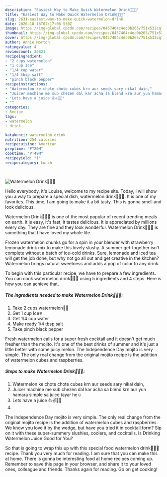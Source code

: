 ```yaml
---
description: "Easiest Way to Make Quick Watermelon Drink🍉🍉🍷"
title: "Easiest Way to Make Quick Watermelon Drink🍉🍉🍷"
slug: 2631-easiest-way-to-make-quick-watermelon-drink
date: 2020-10-16T07:17:08.530Z
image: https://img-global.cpcdn.com/recipes/0457404c4ec0b265/751x532cq70/watermelon-drink🍉🍉🍷-recipe-main-photo.jpg
thumbnail: https://img-global.cpcdn.com/recipes/0457404c4ec0b265/751x532cq70/watermelon-drink🍉🍉🍷-recipe-main-photo.jpg
cover: https://img-global.cpcdn.com/recipes/0457404c4ec0b265/751x532cq70/watermelon-drink🍉🍉🍷-recipe-main-photo.jpg
author: Annie Morton
ratingvalue: 4
reviewcount: 36821
recipeingredient:
- "2 cups watermelon"
- "1 cup Ice"
- "1/4 cup water"
- "1/4 tbsp salt"
- "pinch black pepper"
recipeinstructions:
- "Watermelon ke chote chote cubes krn aur seeds sary nikal dain,"
- "Juicer machine me sub chezen dal kar acha sa blend krn aur yun hamara simple sa juice tayar he☺"
- "Lets have a juice 👍✌🍉🍷"
- ""
categories:
- Recipe
tags:
- watermelon
- drink

katakunci: watermelon drink 
nutrition: 254 calories
recipecuisine: American
preptime: "PT20M"
cooktime: "PT49M"
recipeyield: "1"
recipecategory: Lunch

---
```



![Watermelon Drink🍉🍉🍷](https://img-global.cpcdn.com/recipes/0457404c4ec0b265/751x532cq70/watermelon-drink🍉🍉🍷-recipe-main-photo.jpg)

Hello everybody, it's Louise, welcome to my recipe site. Today, I will show you a way to prepare a special dish, watermelon drink🍉🍉🍷. It is one of my favorites. This time, I am going to make it a bit tasty. This is gonna smell and look delicious.

Watermelon Drink🍉🍉🍷 is one of the most popular of recent trending meals on earth. It is easy, it's fast, it tastes delicious. It is appreciated by millions every day. They are fine and they look wonderful. Watermelon Drink🍉🍉🍷 is something that I have loved my whole life.

Frozen watermelon chunks go for a spin in your blender with strawberry lemonade drink mix to make this lovely slushy. A summer get-together isn&#39;t complete without a batch of ice-cold drinks. Sure, lemonade and iced tea will get the job done, but why not go all out and get creative in the kitchen? Watermelon brings natural sweetness and adds a pop of color to any drink.


To begin with this particular recipe, we have to prepare a few ingredients. You can cook watermelon drink🍉🍉🍷 using 5 ingredients and 4 steps. Here is how you can achieve that.

<!--inarticleads1-->

##### The ingredients needed to make Watermelon Drink🍉🍉🍷:

1. Take 2 cups watermelon🍉🍉
1. Get 1 cup Ice❄
1. Get 1/4 cup water
1. Make ready 1/4 tbsp salt
1. Take pinch black pepper


Fresh watermelon calls for a super fresh cocktail and it doesn&#39;t get much fresher than the mojito. It&#39;s one of the best drinks of summer and it&#39;s just a little better with some juicy melon. The Independence Day mojito is very simple. The only real change from the original mojito recipe is the addition of watermelon cubes and raspberries. 

<!--inarticleads2-->

##### Steps to make Watermelon Drink🍉🍉🍷:

1. Watermelon ke chote chote cubes krn aur seeds sary nikal dain,
1. Juicer machine me sub chezen dal kar acha sa blend krn aur yun hamara simple sa juice tayar he☺
1. Lets have a juice 👍✌🍉🍷
1. 


The Independence Day mojito is very simple. The only real change from the original mojito recipe is the addition of watermelon cubes and raspberries. We know you love it by the wedge, but have you tried it in cocktail form? Sip on it with these super-summery slushies, coolers, and cocktails. Is Drinking Watermelon Juice Good for You? 

So that is going to wrap this up with this special food watermelon drink🍉🍉🍷 recipe. Thank you very much for reading. I am sure that you can make this at home. There is gonna be interesting food at home recipes coming up. Remember to save this page in your browser, and share it to your loved ones, colleague and friends. Thanks again for reading. Go on get cooking!
